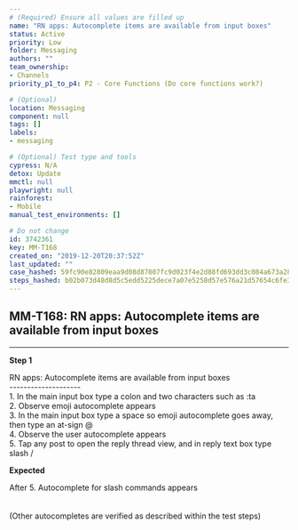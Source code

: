```yaml
---
# (Required) Ensure all values are filled up
name: "RN apps: Autocomplete items are available from input boxes"
status: Active
priority: Low
folder: Messaging
authors: ""
team_ownership: 
- Channels
priority_p1_to_p4: P2 - Core Functions (Do core functions work?)

# (Optional)
location: Messaging
component: null
tags: []
labels: 
- messaging

# (Optional) Test type and tools
cypress: N/A
detox: Update
mmctl: null
playwright: null
rainforest: 
- Mobile
manual_test_environments: []

# Do not change
id: 3742361
key: MM-T168
created_on: "2019-12-20T20:37:52Z"
last_updated: ""
case_hashed: 59fc90e82809eaa9d08d87807fc9d023f4e2d88fd693dd3c084a673a28c4370e30e60dcf82a1d0c8da1b3a9ee26a3c1a
steps_hashed: b02b073d48d8d5c5edd5225dece7a07e5258d57e576a21d57654c6fe3c76092751b55bfa2844f2d91e430ec2f1b940cc
---
```


<!-- (Auto-generated) Based on frontmatter's "key" and "name" -->

## MM-T168: RN apps: Autocomplete items are available from input boxes

---

**Step 1**

RN apps: Autocomplete items are available from input boxes\
\--------------------\
1\. In the main input box type a colon and two characters such as :ta\
2\. Observe emoji autocomplete appears\
3\. In the main input box type a space so emoji autocomplete goes away, then type an at-sign @\
4\. Observe the user autocomplete appears\
5\. Tap any post to open the reply thread view, and in reply text box type slash /

**Expected**

After 5. Autocomplete for slash commands appears\
\
\
(Other autocompletes are verified as described within the test steps)
